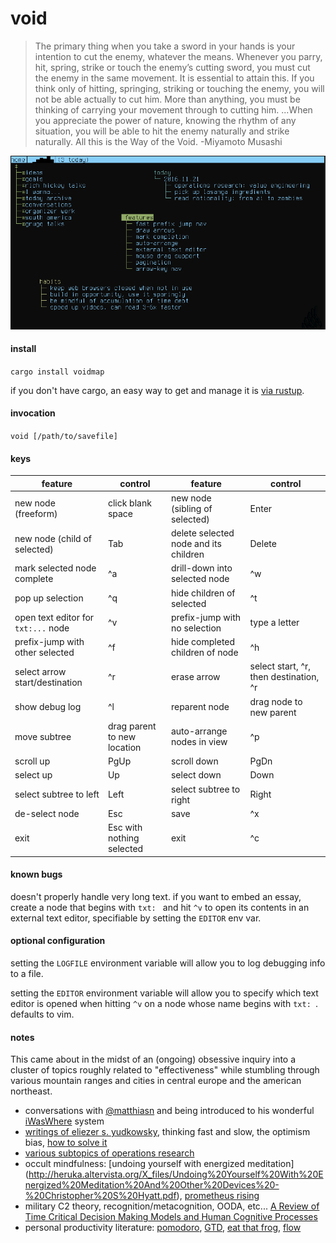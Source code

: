 # void

> The primary thing when you take a sword in your 
hands is your intention to cut the enemy, whatever 
the means. Whenever you parry, hit, spring, strike 
or touch the enemy’s cutting sword, you must cut 
the enemy in the same movement. It is essential to 
attain this. If you think only of hitting, springing, 
striking or touching the enemy, you will not be able 
actually to cut him. More than anything, you must 
be thinking of carrying your movement through to 
cutting him. ...When you appreciate the power of 
nature, knowing the rhythm of any situation, you 
will be able to hit the enemy naturally and strike 
naturally. All this is the Way of the Void.
-Miyamoto Musashi

![](/demo.gif)

#### install

`cargo install voidmap`

if you don't have cargo, an easy way to get and manage 
it is [via rustup](https://www.rustup.rs/).

#### invocation

`void [/path/to/savefile]`

#### keys

feature | control | feature | control
--- | --- | --- | ---
new node (freeform) | click blank space | new node (sibling of selected) | Enter
new node (child of selected) | Tab | delete selected node and its children | Delete
mark selected node complete | ^a | drill-down into selected node | ^w
pop up selection | ^q | hide children of selected | ^t
open text editor for `txt:...` node | ^v | prefix-jump with no selection | type a letter
prefix-jump with other selected | ^f | hide completed children of node | ^h
select arrow start/destination | ^r | erase arrow | select start, ^r, then destination, ^r
show debug log | ^l | reparent node | drag node to new parent
move subtree | drag parent to new location | auto-arrange nodes in view | ^p
scroll up | PgUp | scroll down | PgDn
select up | Up | select down | Down
select subtree to left | Left | select subtree to right | Right
de-select node | Esc | save | ^x
exit | Esc with nothing selected | exit | ^c

#### known bugs

doesn't properly handle very long text. if you want to embed 
an essay, create a node that begins with `txt: ` and hit `^v` 
to open its contents in an external text editor, specifiable
by setting the `EDITOR` env var.

#### optional configuration

setting the `LOGFILE` environment variable will allow you to
log debugging info to a file.

setting the `EDITOR` environment variable will allow you to
specify which text editor is opened when hitting `^v` on a 
node whose name begins with `txt: `.  defaults to vim.

#### notes

This came about in the midst of an (ongoing) obsessive inquiry into a
cluster of topics roughly related to "effectiveness" while stumbling
through various mountain ranges and cities in central europe and the
american northeast.

* conversations with [@matthiasn](https://github.com/matthiasn) and being introduced
to his wonderful [iWasWhere](https://github.com/matthiasn/iWasWhere) system
* [writings of eliezer s. yudkowsky](https://wiki.lesswrong.com/wiki/Rationality:_From_AI_to_Zombies),
thinking fast and slow, the optimism bias, [how to solve it](https://en.wikipedia.org/wiki/How_to_Solve_It)
* [various subtopics of operations research](https://en.wikipedia.org/wiki/Operations_research#Problems_addressed)
* occult mindfulness: [undoing yourself with energized meditation]
(http://heruka.altervista.org/X_files/Undoing%20Yourself%20With%20Energized%20Meditation%20And%20Other%20Devices%20-%20Christopher%20S%20Hyatt.pdf),
[prometheus rising](http://www.principiadiscordia.com/downloads/04%20Prometheus%20Rising.pdf)
* military C2 theory, recognition/metacognition, OODA, etc... [A Review of Time Critical Decision Making Models and 
Human Cognitive Processes](https://pdfs.semanticscholar.org/2eb9/e12955dfafd4ab5d9337b416e31f5afca834.pdf)
* personal productivity literature: [pomodoro](http://baomee.info/pdf/technique/1.pdf), [GTD](https://en.wikipedia.org/wiki/Getting_Things_Done),
[eat that frog](http://www.actnow.ie/files/BookSummaryEatThatFrog.pdf), [flow](http://216.119.127.164/edgeware/archive/think/main_filing15.htm)

